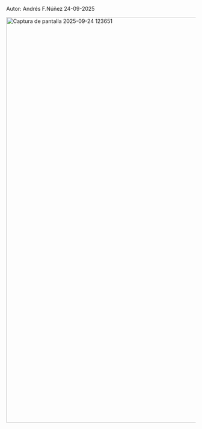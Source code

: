Autor: Andrés F.Núñez
24-09-2025

<img width="1917" height="1077" alt="Captura de pantalla 2025-09-24 123651" src="https://github.com/user-attachments/assets/281da459-1eee-44da-9cbc-4aef8b7ce152" />
